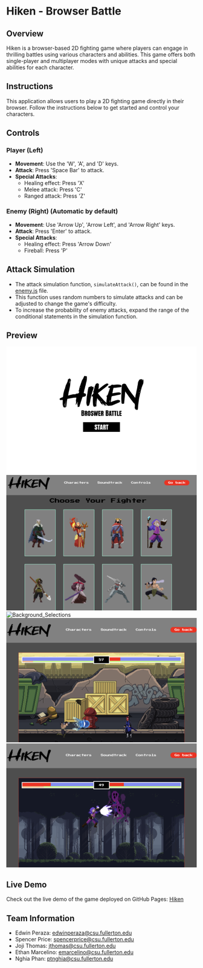 # Hiken - Browser Battle

## Overview

Hiken is a browser-based 2D fighting game where players can engage in thrilling battles using various characters and abilities. This game offers both single-player and multiplayer modes with unique attacks and special abilities for each character.

## Instructions

This application allows users to play a 2D fighting game directly in their browser. Follow the instructions below to get started and control your characters.

## Controls

### Player (Left)

- **Movement**: Use the 'W', 'A', and 'D' keys.
- **Attack**: Press 'Space Bar' to attack.
- **Special Attacks**:
  - Healing effect: Press 'X'
  - Melee attack: Press 'C'
  - Ranged attack: Press 'Z'

### Enemy (Right) (Automatic by default)

- **Movement**: Use 'Arrow Up', 'Arrow Left', and 'Arrow Right' keys.
- **Attack**: Press 'Enter' to attack.
- **Special Attacks**:
  - Healing effect: Press 'Arrow Down'
  - Fireball: Press 'P'

## Attack Simulation

- The attack simulation function, `simulateAttack()`, can be found in the [enemy.js](./js/enemy.js) file.
- This function uses random numbers to simulate attacks and can be adjusted to change the game's difficulty.
- To increase the probability of enemy attacks, expand the range of the conditional statements in the simulation function.

## Preview

![Start_Image](/screenshots/Start_Screen_White_BG.png)
![Character_Selections](/screenshots/Character-selections.png)
![Background_Selections](/screenhots/Background-selections.png)
![Fight_Scene_1](/screenshots/Battle1.png)
![Fight_Scene_2](/screenshots/Battle2.png)

## Live Demo

Check out the live demo of the game deployed on GitHub Pages: [Hiken](https://edwinperaza99.github.io/Hikken/)

## Team Information

- Edwin Peraza: edwinperaza@csu.fullerton.edu
- Spencer Price: spencerprice@csu.fullerton.edu
- Joji Thomas: jthomas@csu.fullerton.edu
- Ethan Marcelino: emarcelino@csu.fullerton.edu
- Nghia Phan: ptnghia@csu.fullerton.edu
